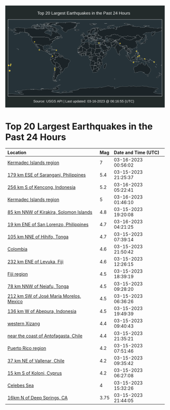 ![Map](./map.png)

# Top 20 Largest Earthquakes in the Past 24 Hours

| Location | Mag | Date and Time (UTC) |
|:---|:---|:---|
| [Kermadec Islands region](https://earthquake.usgs.gov/earthquakes/eventpage/us7000jkbd) | 7 | 03-16-2023 00:56:02 |
| [179 km ESE of Sarangani, Philippines](https://earthquake.usgs.gov/earthquakes/eventpage/us7000jk9p) | 5.4 | 03-15-2023 21:25:37 |
| [256 km S of Kencong, Indonesia](https://earthquake.usgs.gov/earthquakes/eventpage/us7000jkcu) | 5.2 | 03-16-2023 05:22:41 |
| [Kermadec Islands region](https://earthquake.usgs.gov/earthquakes/eventpage/us7000jkbr) | 5 | 03-16-2023 01:46:10 |
| [85 km NNW of Kirakira, Solomon Islands](https://earthquake.usgs.gov/earthquakes/eventpage/us7000jk7j) | 4.8 | 03-15-2023 19:20:08 |
| [19 km ENE of San Lorenzo, Philippines](https://earthquake.usgs.gov/earthquakes/eventpage/us7000jkch) | 4.7 | 03-16-2023 04:21:25 |
| [105 km NNE of Hihifo, Tonga](https://earthquake.usgs.gov/earthquakes/eventpage/us7000jk0w) | 4.7 | 03-15-2023 07:39:14 |
| [Colombia](https://earthquake.usgs.gov/earthquakes/eventpage/us7000jka7) | 4.6 | 03-15-2023 21:50:42 |
| [232 km ENE of Levuka, Fiji](https://earthquake.usgs.gov/earthquakes/eventpage/us7000jk3x) | 4.6 | 03-15-2023 12:26:15 |
| [Fiji region](https://earthquake.usgs.gov/earthquakes/eventpage/us7000jk7d) | 4.5 | 03-15-2023 18:39:19 |
| [78 km NNW of Neiafu, Tonga](https://earthquake.usgs.gov/earthquakes/eventpage/us7000jk2b) | 4.5 | 03-15-2023 09:28:20 |
| [212 km SW of José María Morelos, Mexico](https://earthquake.usgs.gov/earthquakes/eventpage/us7000jk0l) | 4.5 | 03-15-2023 06:36:26 |
| [136 km W of Abepura, Indonesia](https://earthquake.usgs.gov/earthquakes/eventpage/us7000jk7v) | 4.5 | 03-15-2023 19:49:39 |
| [western Xizang](https://earthquake.usgs.gov/earthquakes/eventpage/us7000jk30) | 4.4 | 03-15-2023 09:40:43 |
| [near the coast of Antofagasta, Chile](https://earthquake.usgs.gov/earthquakes/eventpage/us7000jk9s) | 4.4 | 03-15-2023 21:35:21 |
| [Puerto Rico region](https://earthquake.usgs.gov/earthquakes/eventpage/pr2023074000) | 4.2 | 03-15-2023 07:51:46 |
| [37 km NE of Vallenar, Chile](https://earthquake.usgs.gov/earthquakes/eventpage/us7000jk2y) | 4.2 | 03-15-2023 09:35:42 |
| [15 km S of Koloni, Cyprus](https://earthquake.usgs.gov/earthquakes/eventpage/us7000jk0j) | 4.2 | 03-15-2023 06:27:08 |
| [Celebes Sea](https://earthquake.usgs.gov/earthquakes/eventpage/us7000jk4l) | 4 | 03-15-2023 15:32:26 |
| [16km N of Deep Springs, CA](https://earthquake.usgs.gov/earthquakes/eventpage/nc73857425) | 3.75 | 03-15-2023 21:44:05 |
